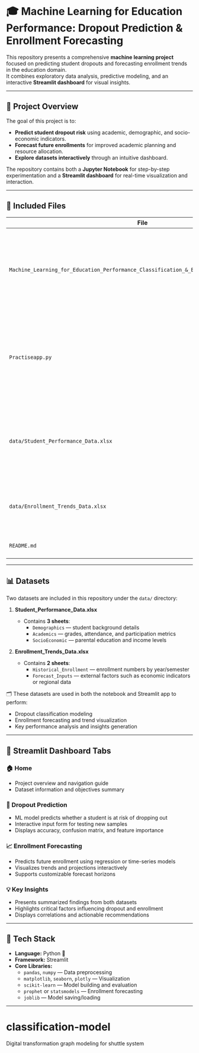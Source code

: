 # 🎓 Machine Learning for Education Performance: Dropout Prediction & Enrollment Forecasting

This repository presents a comprehensive **machine learning project** focused on predicting student dropouts and forecasting enrollment trends in the education domain.  
It combines exploratory data analysis, predictive modeling, and an interactive **Streamlit dashboard** for visual insights.

---

## 🧭 Project Overview

The goal of this project is to:
- **Predict student dropout risk** using academic, demographic, and socio-economic indicators.  
- **Forecast future enrollments** for improved academic planning and resource allocation.  
- **Explore datasets interactively** through an intuitive dashboard.  

The repository contains both a **Jupyter Notebook** for step-by-step experimentation and a **Streamlit dashboard** for real-time visualization and interaction.

---

## 📘 Included Files

| File | Description |
|------|--------------|
| `Machine_Learning_for_Education_Performance_Classification_&_Enrollment_Forecasting.ipynb` | Jupyter Notebook containing full data exploration, preprocessing, feature engineering, model training, and evaluation steps. |
| `Practiseapp.py` | Streamlit application implementing the dashboard with four tabs: Home, Dropout Prediction, Enrollment Forecasting, and Key Insights. |
| `data/Student_Performance_Data.xlsx` | Dataset with 3 sheets containing student demographics, academic data, and socio-economic factors. |
| `data/Enrollment_Trends_Data.xlsx` | Dataset with 2 sheets providing historical enrollment and forecast input data. |
| `README.md` | Project documentation (this file). |

---

## 📊 Datasets

Two datasets are included in this repository under the `data/` directory:

1. **Student_Performance_Data.xlsx**  
   - Contains **3 sheets**:  
     - `Demographics` — student background details  
     - `Academics` — grades, attendance, and participation metrics  
     - `SocioEconomic` — parental education and income levels  

2. **Enrollment_Trends_Data.xlsx**  
   - Contains **2 sheets**:  
     - `Historical_Enrollment` — enrollment numbers by year/semester  
     - `Forecast_Inputs` — external factors such as economic indicators or regional data  

🗂️ These datasets are used in both the notebook and Streamlit app to perform:
- Dropout classification modeling  
- Enrollment forecasting and trend visualization  
- Key performance analysis and insights generation  

---

## 🚀 Streamlit Dashboard Tabs

### 🏠 Home
- Project overview and navigation guide  
- Dataset information and objectives summary  

### 🎯 Dropout Prediction
- ML model predicts whether a student is at risk of dropping out  
- Interactive input form for testing new samples  
- Displays accuracy, confusion matrix, and feature importance  

### 📈 Enrollment Forecasting
- Predicts future enrollment using regression or time-series models  
- Visualizes trends and projections interactively  
- Supports customizable forecast horizons  

### 💡 Key Insights
- Presents summarized findings from both datasets  
- Highlights critical factors influencing dropout and enrollment  
- Displays correlations and actionable recommendations  

---

## 🧩 Tech Stack

- **Language:** Python 🐍  
- **Framework:** Streamlit  
- **Core Libraries:**  
  - `pandas`, `numpy` — Data preprocessing  
  - `matplotlib`, `seaborn`, `plotly` — Visualization  
  - `scikit-learn` — Model building and evaluation  
  - `prophet` or `statsmodels` — Enrollment forecasting  
  - `joblib` — Model saving/loading  

---






# classification-model
Digital transformation graph modeling for shuttle system
